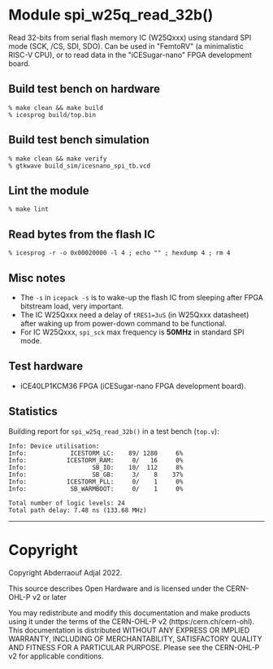 # Module spi_w25q_read_32b()
Read 32-bits from serial flash memory IC (W25Qxxx) using standard SPI mode (SCK, /CS, SDI, SDO).
Can be used in "FemtoRV" (a minimalistic RISC-V CPU), or to read data in the "iCESugar-nano" FPGA development board.

## Build test bench on hardware
```
% make clean && make build
% icesprog build/top.bin
```

## Build test bench simulation
```
% make clean && make verify
% gtkwave build_sim/icesnano_spi_tb.vcd
```

## Lint the module
```
% make lint
```

## Read bytes from the flash IC
```
% icesprog -r -o 0x00020000 -l 4 ; echo "" ; hexdump 4 ; rm 4
```

## Misc notes

- The `-s` in `icepack -s` is to wake-up the flash IC from sleeping after FPGA bitstream load, very important.
- The IC W25Qxxx need a delay of `tRES1=3uS` (in W25Qxxx datasheet) after waking up from power-down command to be functional.
- For IC W25Qxxx, `spi_sck` max frequency is **50MHz** in standard SPI mode.

## Test hardware
- iCE40LP1KCM36 FPGA (iCESugar-nano FPGA development board).

## Statistics
Building report for `spi_w25q_read_32b()` in a test bench (`top.v`):

```
Info: Device utilisation:
Info: 	         ICESTORM_LC:    89/ 1280     6%
Info: 	        ICESTORM_RAM:     0/   16     0%
Info: 	               SB_IO:    10/  112     8%
Info: 	               SB_GB:     3/    8    37%
Info: 	        ICESTORM_PLL:     0/    1     0%
Info: 	         SB_WARMBOOT:     0/    1     0%

Total number of logic levels: 24
Total path delay: 7.48 ns (133.68 MHz)
```

---
# Copyright

Copyright Abderraouf Adjal 2022.

This source describes Open Hardware and is licensed under the CERN-OHL-P v2 or later

You may redistribute and modify this documentation and make products using it under the terms of the CERN-OHL-P v2 (https:/cern.ch/cern-ohl).
This documentation is distributed WITHOUT ANY EXPRESS OR IMPLIED WARRANTY, INCLUDING OF MERCHANTABILITY, SATISFACTORY QUALITY AND FITNESS FOR A PARTICULAR PURPOSE. Please see the CERN-OHL-P v2 for applicable conditions.

